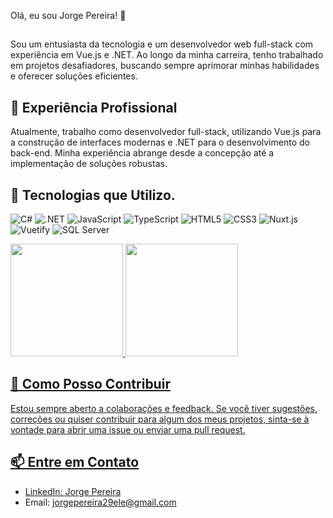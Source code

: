 Olá, eu sou Jorge Pereira! 👋
##
Sou um entusiasta da tecnologia e um desenvolvedor web full-stack com experiência em Vue.js e .NET. Ao longo da minha carreira, tenho trabalhado em projetos desafiadores, buscando sempre aprimorar minhas habilidades e oferecer soluções eficientes.

## 💼 Experiência Profissional

Atualmente, trabalho como desenvolvedor full-stack, utilizando Vue.js para a construção de interfaces modernas e .NET para o desenvolvimento do back-end. Minha experiência abrange desde a concepção até a implementação de soluções robustas.

## 🚀 Tecnologias que Utilizo.
![C#](https://img.shields.io/badge/C%23-purple?style=for-the-badge&logo=c-sharp)
![.NET](https://img.shields.io/badge/.NET-blue?style=for-the-badge&logo=dot-net)
![JavaScript](https://img.shields.io/badge/JavaScript-yellow?style=for-the-badge&logo=javascript)
![TypeScript](https://img.shields.io/badge/TypeScript-black?style=for-the-badge&logo=typescript)
![HTML5](https://img.shields.io/badge/HTML5-orange?style=for-the-badge&logo=html5)
![CSS3](https://img.shields.io/badge/CSS3-blue?style=for-the-badge&logo=css3)
![Nuxt.js](https://img.shields.io/badge/Nuxt.js-black?style=for-the-badge&logo=nuxt.js)
![Vuetify](https://img.shields.io/badge/Vuetify-blue?style=for-the-badge&logo=vuetify)
![SQL Server](https://img.shields.io/badge/SQL%20Server-gray?style=for-the-badge&logo=microsoft-sql-server)

<div>
  <a href="https://github.com/JPereira29">
  <img height="180em" src="https://github-readme-stats.vercel.app/api?username=JPereira29&show_icons=true&theme=dark&include_all_commits=true&count_private=true"/>
  <img height="180em" src="https://github-readme-stats.vercel.app/api/top-langs/?username=JPereira29&layout=compact&langs_count=7&theme=dark&hide=Python,PowerShell"/>
</div>

## 🤝 Como Posso Contribuir

Estou sempre aberto a colaborações e feedback. Se você tiver sugestões, correções ou quiser contribuir para algum dos meus projetos, sinta-se à vontade para abrir uma issue ou enviar uma pull request.

## 📫 Entre em Contato

- LinkedIn: [Jorge Pereira](https://www.linkedin.com/in/jorgepereira29)
- Email: <a href="https://www.linkedin.com/in/jorge-pereira29/">jorgepereira29ele@gmail.com</a>

